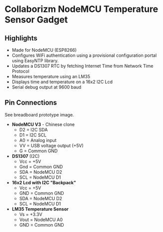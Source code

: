 # Collaborizm NodeMCU Temperature Sensor Gadget


## Highlights
* Made for NodeMCU (ESP8266)
* Configures WiFi authentication using a provisional configuration portal using EasyNTP library.
* Updates a DS1307 RTC by fetching Internet Time from Network Time Protocol
* Measures temperature using an LM35
* Displays time and temperature on a 16x2 I2C Lcd
* Serial debug output at 9600 baud

## Pin Connections
See breadboard prototype image.
+ **NodeMCU V3** - Chinese clone   
    * D2 = I2C SDA
    * D1 = I2C SCL
    * A0 = Analog input
    * VV = USB voltage output (+5V)
    * G  = Common GND
+ **DS1307** (I2C)    
    * Vcc = +5V
    * Gnd = Common GND
    * SDA = NodeMCU D2
    * SCL = NodeMCU D1
+ **16x2 Lcd with I2C "Backpack"**    
    * Vcc = +5V
    * GND = Common GND
    * SDA = NodeMCU D2
    * SCL = NodeMCU D1
+ **LM35 Temperature Sensor**   
    * Vs = +3.3V
    * Vout = NodeMCU A0
    * GND = Common GND